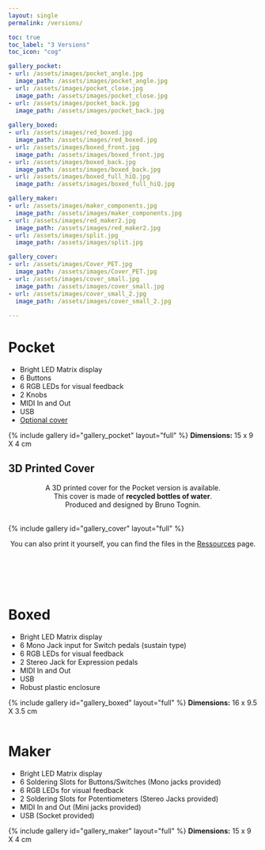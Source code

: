 ```yaml
---
layout: single
permalink: /versions/

toc: true
toc_label: "3 Versions"
toc_icon: "cog"

gallery_pocket:
- url: /assets/images/pocket_angle.jpg
  image_path: /assets/images/pocket_angle.jpg
- url: /assets/images/pocket_close.jpg
  image_path: /assets/images/pocket_close.jpg
- url: /assets/images/pocket_back.jpg
  image_path: /assets/images/pocket_back.jpg
  
gallery_boxed:
- url: /assets/images/red_boxed.jpg
  image_path: /assets/images/red_boxed.jpg
- url: /assets/images/boxed_front.jpg
  image_path: /assets/images/boxed_front.jpg
- url: /assets/images/boxed_back.jpg
  image_path: /assets/images/boxed_back.jpg
- url: /assets/images/boxed_full_hiQ.jpg
  image_path: /assets/images/boxed_full_hiQ.jpg

gallery_maker:
- url: /assets/images/maker_components.jpg
  image_path: /assets/images/maker_components.jpg
- url: /assets/images/red_maker2.jpg
  image_path: /assets/images/red_maker2.jpg
- url: /assets/images/split.jpg
  image_path: /assets/images/split.jpg

gallery_cover:
- url: /assets/images/Cover_PET.jpg
  image_path: /assets/images/Cover_PET.jpg
- url: /assets/images/cover_small.jpg
  image_path: /assets/images/cover_small.jpg
- url: /assets/images/cover_small_2.jpg
  image_path: /assets/images/cover_small_2.jpg
 
---
```

<!-- # <span class="bis"> Videos</span> -->
# Pocket

- Bright LED Matrix display
- 6 Buttons
- 6 RGB LEDs for visual feedback
- 2 Knobs
- MIDI In and Out
- USB
- [Optional cover](#cover)

{% include gallery id="gallery_pocket" layout="full" %}
<b>Dimensions:</b> 15 x 9 X 4 cm


<a id="cover"></a>

## 3D Printed Cover

<p align=center>A 3D printed cover for the Pocket version is available.<br>
This cover is made of <b>recycled bottles of water</b>.<br>
Produced and designed by Bruno Tognin. </p>

<br>
{% include gallery id="gallery_cover" layout="full" %}
<p align=center>You can also print it yourself, you can find the files in the <a href="../ressources">Ressources</a> page.</p>
<br>

<a id="boxed"></a>
<br>
<br>

#  Boxed

- Bright LED Matrix display
- 6 Mono Jack input for Switch pedals (sustain type)
- 6 RGB LEDs for visual feedback
- 2 Stereo Jack for Expression pedals
- MIDI In and Out
- USB
- Robust plastic enclosure

{% include gallery id="gallery_boxed" layout="full" %}
<b>Dimensions:</b> 16 x 9.5 X 3.5 cm
<a id="maker"></a>
<br>
<br>

# Maker

- Bright LED Matrix display
- 6 Soldering Slots for Buttons/Switches (Mono jacks provided)
- 6 RGB LEDs for visual feedback
- 2 Soldering Slots for Potentiometers (Stereo Jacks provided)
- MIDI In and Out (Mini jacks provided)
- USB (Socket provided)

{% include gallery id="gallery_maker" layout="full" %}
<b>Dimensions:</b> 15 x 9 X 4 cm


